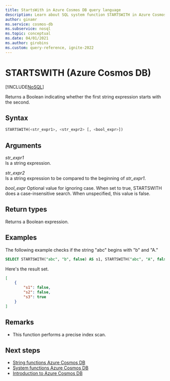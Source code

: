 ```yaml
---
title: StartsWith in Azure Cosmos DB query language
description: Learn about SQL system function STARTSWITH in Azure Cosmos DB.
author: ginamr
ms.service: cosmos-db
ms.subservice: nosql
ms.topic: conceptual
ms.date: 04/01/2021
ms.author: girobins
ms.custom: query-reference, ignite-2022
---
```

# STARTSWITH (Azure Cosmos DB)
[!INCLUDE[NoSQL](../../includes/appliesto-nosql.md)]

 Returns a Boolean indicating whether the first string expression starts with the second.  
  
## Syntax
  
```sql
STARTSWITH(<str_expr1>, <str_expr2> [, <bool_expr>])  
```  
  
## Arguments
  
*str_expr1*  
   Is a string expression.
  
*str_expr2*  
   Is a string expression to be compared to the beginning of *str_expr1*.

*bool_expr*
    Optional value for ignoring case. When set to true, STARTSWITH does a case-insensitive search. When unspecified, this value is false.

## Return types
  
  Returns a Boolean expression.  
  
## Examples
  
The following example checks if the string "abc" begins with "b" and "A."  
  
```sql
SELECT STARTSWITH("abc", "b", false) AS s1, STARTSWITH("abc", "A", false) AS s2, STARTSWITH("abc", "A", true) AS s3
```  
  
 Here's the result set.  
  
```json
[
    {
        "s1": false,
        "s2": false,
        "s3": true
    }
]
```  

## Remarks

- This function performs a precise index scan.

## Next steps

- [String functions Azure Cosmos DB](string-functions.md)
- [System functions Azure Cosmos DB](system-functions.yml)
- [Introduction to Azure Cosmos DB](../../introduction.md)
